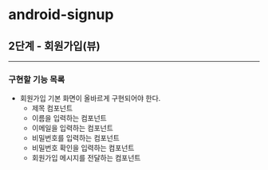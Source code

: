 # android-signup

## 2단계 - 회원가입(뷰)

---

### 구현할 기능 목록

- 회원가입 기본 화면이 올바르게 구현되어야 한다.
  - 제목 컴포넌트
  - 이름을 입력하는 컴포넌트
  - 이메일을 입력하는 컴포넌트
  - 비밀번호를 입력하는 컴포넌트
  - 비밀번호 확인을 입력하는 컴포넌트
  - 회원가입 메시지를 전달하는 컴포넌트